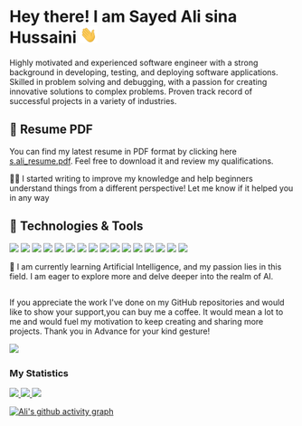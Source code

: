 # Hey there! I am Sayed Ali sina Hussaini <img src="https://raw.githubusercontent.com/real-ali/real-ali/main/wave.gif" width="30px" height="30px" /> 

Highly motivated and experienced software engineer with a strong background in developing, testing, and deploying software applications. Skilled in problem solving and debugging, with a passion for creating innovative solutions to complex problems. Proven track record of successful projects in a variety of industries.

## 📃 Resume PDF

You can find my latest resume in PDF format by clicking here <a href="cv-sayed ali sina hussaini .pdf"> s.ali_resume.pdf</a>. Feel free to download it and review my qualifications.

✍🏻 I started writing to improve my knowledge and help beginners understand things from a different perspective! Let me know if it helped you in any way

## 🔧 Technologies & Tools
![](https://img.shields.io/badge/OS-Linux-informational?style=flat&logo=linux&logoColor=white&color=2bbc8a)
![](https://img.shields.io/badge/Editor-Vscode-informational?style=flat&logo=visualstudiocode&logoColor=white&color=2bbc8a)
![](https://img.shields.io/badge/Code-Python-informational?style=flat&logo=python&logoColor=white&color=2bbc8a)
![](https://img.shields.io/badge/Code-JavaScript-informational?style=flat&logo=javascript&logoColor=white&color=2bbc8a)
![](https://img.shields.io/badge/Code-TypeScript-informational?style=flat&logo=typescript&logoColor=white&color=2bbc8a)
![](https://img.shields.io/badge/Framework-NEXT.JS-informational?style=flat&logo=nextdotjs&logoColor=white&color=2bbc8a)
![](https://img.shields.io/badge/library-React-informational?style=flat&logo=react&logoColor=white&color=2bbc8a)
![](https://img.shields.io/badge/Code-Golang-informational?style=flat&logo=go&logoColor=white&color=2bbc8a)
![](https://img.shields.io/badge/Code-Dart-informational?style=flat&logo=dart&logoColor=white&color=2bbc8a)
![](https://img.shields.io/badge/Framework-Flutter-informational?style=flat&logo=flutter&logoColor=white&color=2bbc8a)
![](https://img.shields.io/badge/Code-Make-informational?style=flat&logo=cmake&logoColor=white&color=2bbc8a)
![](https://img.shields.io/badge/Shell-Bash-informational?style=flat&logo=gnu-bash&logoColor=white&color=2bbc8a)
![](https://img.shields.io/badge/Tools-PostgreSQL-informational?style=flat&logo=postgresql&logoColor=white&color=2bbc8a)
![](https://img.shields.io/badge/Tools-Firebase-informational?style=flat&logo=firebase&logoColor=white&color=2bbc8a)
![](https://img.shields.io/badge/Tools-Supabase-informational?style=flat&logo=supabase&logoColor=white&color=2bbc8a)
![](https://img.shields.io/badge/Tools-Docker-informational?style=flat&logo=docker&logoColor=white&color=2bbc8a)


🤖 I am currently learning Artificial Intelligence, and my passion lies in this field. I am eager to explore more and delve deeper into the realm of AI.
##
If you appreciate the work I've done on my GitHub repositories and would like to show your support,you can buy me a coffee.
It would mean a lot to me and would fuel my motivation to keep creating and sharing more projects. Thank you in Advance for your kind gesture!


<a href="https://www.buymeacoffee.com/alihosseini"><img src="https://img.buymeacoffee.com/button-api/?text=Buy me a coffee &emoji=&slug=alihosseini&button_colour=FFDD00&font_colour=000000&font_family=Cookie&outline_colour=000000&coffee_colour=ffffff" /></a>
### My Statistics

<p align="left">
  <a href="https://github.com/real-ali/">
  <img width="49%" src="https://github-readme-stats.vercel.app/api?username=real-ali&show_icons=true&bg_color=00000000&hide_border=false" />
    <img width="49%" src="https://github-readme-streak-stats.herokuapp.com/?user=real-ali&theme=dark&hide_border=false" />
  </a>
  <img src="https://github-readme-stats.vercel.app/api/top-langs/?username=real-ali&theme=dark&layout=compact"/>
</p>


[![Ali's github activity graph](https://github-readme-activity-graph.vercel.app/graph?username=real-ali&theme=high-contrast)](https://github.com/real-ali/github-readme-activity-graph)
